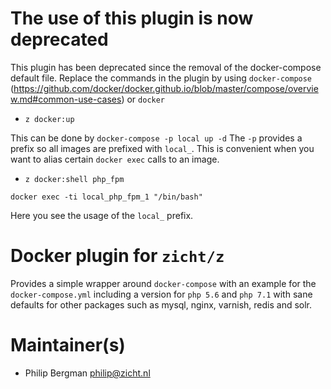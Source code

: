 # The use of this plugin is now deprecated
This plugin has been deprecated since the removal of the docker-compose default file.
Replace the commands in the plugin by using `docker-compose` (https://github.com/docker/docker.github.io/blob/master/compose/overview.md#common-use-cases) or `docker`

* `z docker:up`
 
This can be done by `docker-compose -p local up -d`
The `-p` provides a prefix so all images are prefixed with `local_`. This is convenient when you want to alias certain `docker exec` calls to an image.

* `z docker:shell php_fpm`

`docker exec -ti local_php_fpm_1 "/bin/bash"`

Here you see the usage of the `local_` prefix.

# Docker plugin for `zicht/z` 

Provides a simple wrapper around `docker-compose` with an example for
the `docker-compose.yml` including a version for `php 5.6` and `php 7.1` with sane defaults for other packages such as mysql, nginx, varnish, redis and solr.

# Maintainer(s)
* Philip Bergman <philip@zicht.nl>
